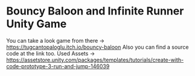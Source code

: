 # Bouncy Baloon and Infinite Runner Unity Game
You can take a look game from there -> https://tugcantopaloglu.itch.io/bouncy-baloon
Also you can find a source code at the link too.
Used Assets -> https://assetstore.unity.com/packages/templates/tutorials/create-with-code-prototype-3-run-and-jump-146039
